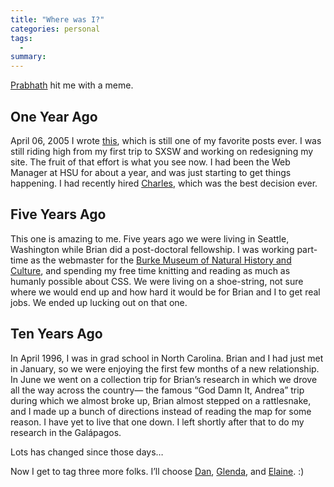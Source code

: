 ```yaml
---
title: "Where was I?"
categories: personal
tags:
  -
summary: 
---
```

<p><a href="http://nidahas.com/2006/04/06/where-was-i/">Prabhath</a>  hit me with a meme.</p>

<h2>One Year Ago</h2>

<p>April 06, 2005 I wrote <a href="http://interllectual.com/margarita/words-all-fail-the-magic-prize">this</a>, which is still one of my favorite posts ever.  I was still riding high from my first trip to <span class="caps">SXSW</span> and working on redesigning my site.  The fruit of that effort is what you see now.  I had been the Web Manager at <span class="caps">HSU</span> for about a year, and was just starting to get things happening.  I had recently hired <a href="http://charlesklein.org/">Charles</a>, which was the best decision ever.  </p>

<h2>Five Years Ago</h2>

<p>This one is amazing to me.  Five years ago we were living in Seattle, Washington while Brian did a post-doctoral fellowship.  I was working part-time as the webmaster for the <a href="http://www.burkemuseum.org">Burke Museum of Natural History and Culture</a>, and spending my free time knitting and reading as much as humanly possible about <span class="caps">CSS</span>.  We were living on a shoe-string, not sure where we would end up and how hard it would be for Brian and I to get real jobs.  We ended up lucking out on that one.</p>

<h2>Ten Years Ago</h2>

<p>In April 1996, I was in grad school in North Carolina.  Brian and I had just met in January, so we were enjoying the first few months of a new relationship.  In June we went on a collection trip for Brian&#8217;s research in which we drove all the way across the country&#8212; the famous &#8220;God Damn It, Andrea&#8221; trip during which we almost broke up, Brian almost stepped on a rattlesnake, and I made up a bunch of directions instead of reading the map for some reason.  I have yet to live that one down.  I left shortly after that to do my research in the Galápagos.</p>

<p>Lots has changed since those days&#8230;</p>

<p>Now I get to tag three more folks.  I&#8217;ll choose <a href="http://wildlyappropriate.com">Dan</a>, <a href="http://glendathegood.com">Glenda</a>, and <a href="http://epersonae.com">Elaine</a>. :)</p>
